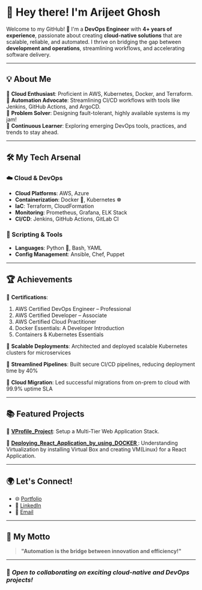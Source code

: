 # 👋 Hey there! I'm Arijeet Ghosh  

Welcome to my GitHub! 🚀 I'm a **DevOps Engineer** with **4+ years of experience**, passionate about creating **cloud-native solutions** that are scalable, reliable, and automated. I thrive on bridging the gap between **development and operations**, streamlining workflows, and accelerating software delivery.

---

## 💡 About Me  

🔹 **Cloud Enthusiast**: Proficient in AWS, Kubernetes, Docker, and Terraform.  
🔹 **Automation Advocate**: Streamlining CI/CD workflows with tools like Jenkins, GitHub Actions, and ArgoCD.  
🔹 **Problem Solver**: Designing fault-tolerant, highly available systems is my jam!  
🔹 **Continuous Learner**: Exploring emerging DevOps tools, practices, and trends to stay ahead.  

---

## 🛠️ My Tech Arsenal  

### ☁️ Cloud & DevOps  
- **Cloud Platforms**: AWS, Azure  
- **Containerization**: Docker 🐳, Kubernetes ☸️  
- **IaC**: Terraform, CloudFormation  
- **Monitoring**: Prometheus, Grafana, ELK Stack  
- **CI/CD**: Jenkins, GitHub Actions, GitLab CI  

### 📜 Scripting & Tools  
- **Languages**: Python 🐍, Bash, YAML  
- **Config Management**: Ansible, Chef, Puppet  

---

## 🏆 Achievements  

🌟 **Certifications**: 
1. AWS Certified DevOps Engineer – Professional
2. AWS Certified Developer – Associate
3. AWS Certified Cloud Practitioner
4. Docker Essentials: A Developer Introduction
5. Containers & Kubernetes Essentials
   
🌟 **Scalable Deployments**: Architected and deployed scalable Kubernetes clusters for microservices

🌟 **Streamlined Pipelines**: Built secure CI/CD pipelines, reducing deployment time by 40% 

🌟 **Cloud Migration**: Led successful migrations from on-prem to cloud with 99.9% uptime SLA  

---

## 📚 Featured Projects  

🚀 **[VProfile_Project](https://github.com/ghosharijeet09/VProfile_Project.git)**: Setup a Multi-Tier Web Application Stack.

🚀 **[Deploying_React_Application_by_using_DOCKER
](https://github.com/ghosharijeet09/Deploying_React_Application_by_using_DOCKER.git)**: Understanding Virtualization by installing Virtual Box and creating VM(Linux) for a React Application.  

---

## 🌍 Let's Connect!  

- 🌐 [Portfolio](https://github.com/ghosharijeet09)  
- 💼 [LinkedIn](https://www.linkedin.com/in/arijeetisghosh/)  
- 📧 [Email](ghosharijeet09@.com)  

---

## 🌟 My Motto  

> **"Automation is the bridge between innovation and efficiency!"**  

---

### 📌 *Open to collaborating on exciting cloud-native and DevOps projects!*
